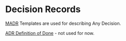 # Decision Records

[MADR](https://adr.github.io/madr/) Templates are used for describing Any Decision.

[ADR Definition of Done](https://www.ozimmer.ch/practices/2020/05/22/ADDefinitionOfDone.html) - not used for now.
